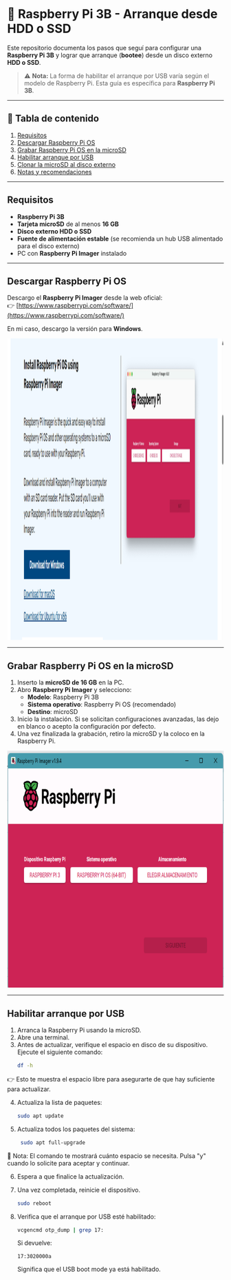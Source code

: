 # 🚀 Raspberry Pi 3B - Arranque desde HDD o SSD

Este repositorio documenta los pasos que seguí para configurar una **Raspberry Pi 3B** y lograr que arranque (**bootee**) desde un disco externo **HDD o SSD**.  
> ⚠️ **Nota:** La forma de habilitar el arranque por USB varía según el modelo de Raspberry Pi. Esta guía es específica para **Raspberry Pi 3B**.

---

## 📑 Tabla de contenido

1. [Requisitos](#requisitos)
2. [Descargar Raspberry Pi OS](#descargar-raspberry-pi-os)
3. [Grabar Raspberry Pi OS en la microSD](#grabar-raspberry-pi-os-en-la-microsd)
4. [Habilitar arranque por USB](#habilitar-arranque-por-usb)
5. [Clonar la microSD al disco externo](#clonar-la-microsd-al-disco-externo)
6. [Notas y recomendaciones](#notas-y-recomendaciones)

---

## Requisitos

- **Raspberry Pi 3B**
- **Tarjeta microSD** de al menos **16 GB**
- **Disco externo HDD o SSD**
- **Fuente de alimentación estable** (se recomienda un hub USB alimentado para el disco externo)
- PC con **Raspberry Pi Imager** instalado

---

## Descargar Raspberry Pi OS

Descargo el **Raspberry Pi Imager** desde la web oficial:  
👉 [https://www.raspberrypi.com/software/](https://www.raspberrypi.com/software/)  

En mi caso, descargo la versión para **Windows**.  
<p align="center">
  <img src="images/img1.png" alt="captura de pantalla de web" width="800" height="700"/>
</p>


---

## Grabar Raspberry Pi OS en la microSD

1. Inserto la **microSD de 16 GB** en la PC.
2. Abro **Raspberry Pi Imager** y selecciono:  
   - **Modelo**: Raspberry Pi 3B  
   - **Sistema operativo**: Raspberry Pi OS (recomendado)  
   - **Destino**: microSD  
3. Inicio la instalación. Si se solicitan configuraciones avanzadas, las dejo en blanco o acepto la configuración por defecto.
4. Una vez finalizada la grabación, retiro la microSD y la coloco en la Raspberry Pi.

<p align="center">
  <img src="images/img2.png" alt="captura de pantalla de web" width="550" height="550"/>
</p>


---

## Habilitar arranque por USB

1. Arranca la Raspberry Pi usando la microSD.
2. Abre una terminal.
3. Antes de actualizar, verifique el espacio en disco de su dispositivo. Ejecute el siguiente comando:
    ```bash
    df -h
  👉 Esto te muestra el espacio libre para asegurarte de que hay suficiente para actualizar.
  
4. Actualiza la lista de paquetes:
   ```bash
   sudo apt update
5. Actualiza todos los paquetes del sistema:
   ```bash
    sudo apt full-upgrade
  📌 Nota: El comando te mostrará cuánto espacio se necesita. Pulsa "y" cuando lo solicite para aceptar y continuar.
  
6. Espera a que finalice la actualización.
7. Una vez completada, reinicie el dispositivo.
    ```bash
    sudo reboot
8. Verifica que el arranque por USB esté habilitado:
    ```bash
    vcgencmd otp_dump | grep 17:
    ```

    Si devuelve:
    ```text
    17:3020000a
    ```

    Significa que el USB boot mode ya está habilitado.




